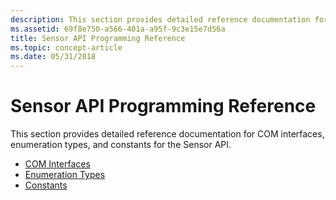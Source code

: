 ```yaml
---
description: This section provides detailed reference documentation for COM interfaces, enumeration types, and constants for the Sensor API.
ms.assetid: 69f8e750-a566-401a-a95f-9c3e15e7d56a
title: Sensor API Programming Reference
ms.topic: concept-article
ms.date: 05/31/2018
---
```


# Sensor API Programming Reference

This section provides detailed reference documentation for COM interfaces, enumeration types, and constants for the Sensor API.

-   [COM Interfaces](windows-sensors-com-interfaces.md)
-   [Enumeration Types](enumeration-types.md)
-   [Constants](constants.md)

 

 



